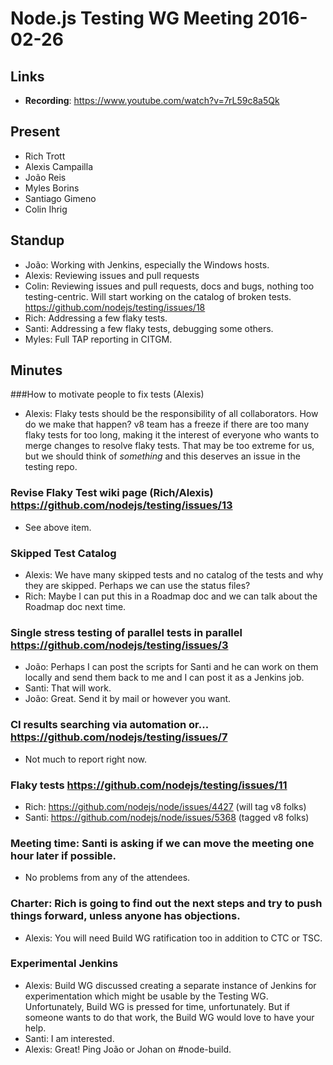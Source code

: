 # Node.js Testing WG Meeting 2016-02-26

## Links

* **Recording**: https://www.youtube.com/watch?v=7rL59c8a5Qk

## Present

* Rich Trott
* Alexis Campailla
* João Reis
* Myles Borins
* Santiago Gimeno
* Colin Ihrig

## Standup

* João: Working with Jenkins, especially the Windows hosts.
* Alexis: Reviewing issues and pull requests 
* Colin: Reviewing issues and pull requests, docs and bugs, nothing too testing-centric. Will start working on the catalog of broken tests. https://github.com/nodejs/testing/issues/18
* Rich: Addressing a few flaky tests.
* Santi: Addressing a few flaky tests, debugging some others.
* Myles: Full TAP reporting in CITGM.

## Minutes

###How to motivate people to fix tests (Alexis)

* Alexis: Flaky tests should be the responsibility of all collaborators. How do we make that happen? v8 team has a freeze if there are too many flaky tests for too long, making it the interest of everyone who wants to merge changes to resolve flaky tests. That may be too extreme for us, but we should think of *something* and this deserves an issue in the testing repo.

### Revise Flaky Test wiki page (Rich/Alexis) https://github.com/nodejs/testing/issues/13

* See above item.

### Skipped Test Catalog

* Alexis: We have many skipped tests and no catalog of the tests and why they are skipped. Perhaps we can use the status files?
* Rich: Maybe I can put this in a Roadmap doc and we can talk about the Roadmap doc next time.

### Single stress testing of parallel tests in parallel https://github.com/nodejs/testing/issues/3

* João: Perhaps I can post the scripts for Santi and he can work on them locally and send them back to me and I can post it as a Jenkins job.
* Santi: That will work.
* João: Great. Send it by mail or however you want.

### CI results searching via automation or... https://github.com/nodejs/testing/issues/7

* Not much to report right now.

### Flaky tests https://github.com/nodejs/testing/issues/11

* Rich: https://github.com/nodejs/node/issues/4427 (will tag v8 folks)
* Santi: https://github.com/nodejs/node/issues/5368 (tagged v8 folks)

### Meeting time: Santi is asking if we can move the meeting one hour later if possible.

* No problems from any of the attendees.

### Charter: Rich is going to find out the next steps and try to push things forward, unless anyone has objections.

* Alexis: You will need Build WG ratification too in addition to CTC or TSC.

### Experimental Jenkins

* Alexis: Build WG discussed creating a separate instance of Jenkins for experimentation which might be usable by the Testing WG. Unfortunately, Build WG is pressed for time, unfortunately. But if someone wants to do that work, the Build WG would love to have your help.
* Santi: I am interested.
* Alexis: Great! Ping João or Johan on #node-build.

